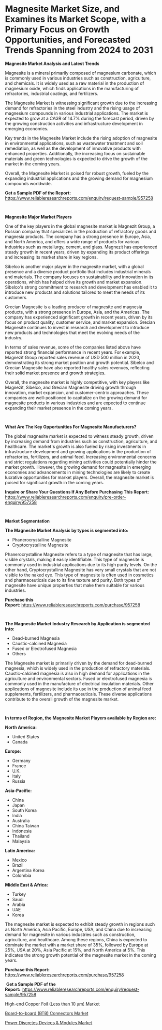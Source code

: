 <p><h1>Magnesite Market Size, and Examines its Market Scope, with a Primary Focus on Growth Opportunities, and Forecasted Trends Spanning from 2024 to 2031</h1></p><p><strong>Magnesite Market Analysis and Latest Trends</strong></p>
<p><p>Magnesite is a mineral primarily composed of magnesium carbonate, which is commonly used in various industries such as construction, agriculture, and chemicals. It is widely used as a raw material in the production of magnesium oxide, which finds applications in the manufacturing of refractories, industrial coatings, and fertilizers.</p><p>The Magnesite Market is witnessing significant growth due to the increasing demand for refractories in the steel industry and the rising usage of magnesium compounds in various industrial applications. The market is expected to grow at a CAGR of 14.7% during the forecast period, driven by the growing construction activities and infrastructure development in emerging economies.</p><p>Key trends in the Magnesite Market include the rising adoption of magnesite in environmental applications, such as wastewater treatment and soil remediation, as well as the development of innovative products with enhanced properties. Additionally, the increasing focus on sustainable materials and green technologies is expected to drive the growth of the market in the coming years.</p><p>Overall, the Magnesite Market is poised for robust growth, fueled by the expanding industrial applications and the growing demand for magnesium compounds worldwide.</p></p>
<p><strong>Get a Sample PDF of the Report:&nbsp;</strong> <a href="https://www.reliableresearchreports.com/enquiry/request-sample/957258">https://www.reliableresearchreports.com/enquiry/request-sample/957258</a></p>
<p>&nbsp;</p>
<p><strong>Magnesite Major Market Players</strong></p>
<p><p>One of the key players in the global magnesite market is Magnezit Group, a Russian company that specializes in the production of refractory goods and magnesia products. The company has a strong presence in Europe, Asia, and North America, and offers a wide range of products for various industries such as metallurgy, cement, and glass. Magnezit has experienced steady growth in recent years, driven by expanding its product offerings and increasing its market share in key regions.</p><p>Sibelco is another major player in the magnesite market, with a global presence and a diverse product portfolio that includes industrial minerals and materials. The company focuses on sustainability and innovation in its operations, which has helped drive its growth and market expansion. Sibelco's strong commitment to research and development has enabled it to introduce new products and solutions tailored to meet the needs of its customers.</p><p>Grecian Magnesite is a leading producer of magnesite and magnesia products, with a strong presence in Europe, Asia, and the Americas. The company has experienced significant growth in recent years, driven by its focus on product quality, customer service, and market expansion. Grecian Magnesite continues to invest in research and development to introduce new products and technologies that meet the evolving needs of the industry.</p><p>In terms of sales revenue, some of the companies listed above have reported strong financial performance in recent years. For example, Magnezit Group reported sales revenue of USD 500 million in 2020, demonstrating its strong market position and growth potential. Sibelco and Grecian Magnesite have also reported healthy sales revenues, reflecting their solid market presence and growth strategies.</p><p>Overall, the magnesite market is highly competitive, with key players like Magnezit, Sibelco, and Grecian Magnesite driving growth through innovation, market expansion, and customer-centric approaches. These companies are well-positioned to capitalize on the growing demand for magnesite products in various industries and are expected to continue expanding their market presence in the coming years.</p></p>
<p>&nbsp;</p>
<p><strong>What Are The Key Opportunities For Magnesite Manufacturers?</strong></p>
<p><p>The global magnesite market is expected to witness steady growth, driven by increasing demand from industries such as construction, agriculture, and healthcare. The market's growth is also fueled by rising investments in infrastructure development and growing applications in the production of refractories, fertilizers, and animal feed. Increasing environmental concerns and strict regulations regarding mining activities could potentially hinder the market growth. However, the growing demand for magnesite in emerging economies and advancements in mining technologies are likely to create lucrative opportunities for market players. Overall, the magnesite market is poised for significant growth in the coming years.</p></p>
<p><strong>Inquire or Share Your Questions If Any Before Purchasing This Report:</strong> <a href="https://www.reliableresearchreports.com/enquiry/pre-order-enquiry/957258">https://www.reliableresearchreports.com/enquiry/pre-order-enquiry/957258</a></p>
<p>&nbsp;</p>
<p><strong>Market Segmentation</strong></p>
<p><strong>The Magnesite Market Analysis by types is segmented into:</strong></p>
<p><ul><li>Phanerocrystalline Magnesite</li><li>Cryptocrystalline Magnesite</li></ul></p>
<p><p>Phanerocrystalline Magnesite refers to a type of magnesite that has large, visible crystals, making it easily identifiable. This type of magnesite is commonly used in industrial applications due to its high purity levels. On the other hand, Cryptocrystalline Magnesite has very small crystals that are not visible to the naked eye. This type of magnesite is often used in cosmetics and pharmaceuticals due to its fine texture and purity. Both types of magnesite have unique properties that make them suitable for various industries.</p></p>
<p><strong>Purchase this Report:&nbsp;</strong><a href="https://www.reliableresearchreports.com/purchase/957258">https://www.reliableresearchreports.com/purchase/957258</a></p>
<p>&nbsp;</p>
<p><strong>The Magnesite Market Industry Research by Application is segmented into:</strong></p>
<p><ul><li>Dead-burned Magnesia</li><li>Caustic-calcined Magnesia</li><li>Fused or Electrofused Magnesia</li><li>Others</li></ul></p>
<p><p>The Magnesite market is primarily driven by the demand for dead-burned magnesia, which is widely used in the production of refractory materials. Caustic-calcined magnesia is also in high demand for applications in the agriculture and environmental sectors. Fused or electrofused magnesia is commonly used in the manufacture of electrical insulation materials. Other applications of magnesite include its use in the production of animal feed supplements, fertilizers, and pharmaceuticals. These diverse applications contribute to the overall growth of the magnesite market.</p></p>
<p>&nbsp;</p>
<p><strong>In terms of Region, the Magnesite Market Players available by Region are:</strong></p>
<p>
    <p> <strong> North America: </strong>
        <ul>
            <li>United States</li>
            <li>Canada</li>
        </ul>
        </p> 
    <p> <strong> Europe: </strong>
        <ul>
            <li>Germany</li>
            <li>France</li>
            <li>U.K.</li>
            <li>Italy</li>
            <li>Russia</li>
        </ul>
        </p> 
    <p> <strong> Asia-Pacific: </strong>
        <ul>
            <li>China</li>
            <li>Japan</li>
            <li>South Korea</li>
            <li>India</li>
            <li>Australia</li>
            <li>China Taiwan</li>
            <li>Indonesia</li>
            <li>Thailand</li>
            <li>Malaysia</li>
        </ul>
        </p> 
    <p> <strong> Latin America: </strong>
        <ul>
            <li>Mexico</li>
            <li>Brazil</li>
            <li>Argentina Korea</li>
            <li>Colombia</li>
        </ul>
        </p> 
    <p> <strong> Middle East & Africa: </strong>
        <ul>
            <li>Turkey</li>
            <li>Saudi</li>
            <li>Arabia</li>
            <li>UAE</li>
            <li>Korea</li>
        </ul>
    </p>
    </p>
<p><p>The magnesite market is expected to exhibit steady growth in regions such as North America, Asia Pacific, Europe, USA, and China due to increasing demand for magnesite in various industries such as construction, agriculture, and healthcare. Among these regions, China is expected to dominate the market with a market share of 35%, followed by Europe at 25%, USA at 20%, Asia Pacific at 15%, and North America at 5%. This indicates the strong growth potential of the magnesite market in the coming years.</p></p>
<p><strong>Purchase this Report: </strong><a href="https://www.reliableresearchreports.com/purchase/957258">https://www.reliableresearchreports.com/purchase/957258</a></p>
<p>&nbsp;<strong>Get a Sample PDF of the Report:&nbsp;&nbsp;</strong><a href="https://www.reliableresearchreports.com/enquiry/request-sample/957258">https://www.reliableresearchreports.com/enquiry/request-sample/957258</a></p>
<p><strong></strong></p>
<p><p><a href="https://view.publitas.com/reportprime-1/high-end-copper-foil-less-than-10-mm-market-research-report-the-key-to-successful-business-strategy-forecasted-for-period-from-2023-2030/">High-end Copper Foil (Less than 10 μm) Market</a></p><p><a href="https://view.publitas.com/reportprime-1/board-to-board-btb-connectors-market-growth-market-trends-covid-19-impact-and-forecasts-for-period-from-2023-2030/">Board-to-board (BTB) Connectors Market</a></p><p><a href="https://view.publitas.com/reportprime-1/power-discretes-devices-modules-market-size-growth-outlook-from-2023-to-2030-projecting-at-markets-trends-analysis-by-application-regional-outlook-and-revenue/">Power Discretes Devices & Modules Market</a></p></p>
